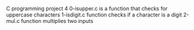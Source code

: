 C programming project 4
0-isupper.c is a function that checks for uppercase characters
1-isdigit.c function checks if a character is a digit
2-mul.c function multiplies two inputs
